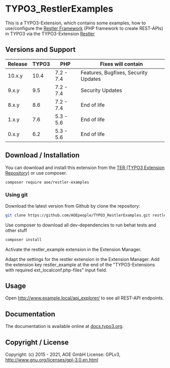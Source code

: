 # TYPO3_RestlerExamples
This is a TYPO3-Extension, which contains some examples, how to use/configure the [Restler Framework][LuracastRestler] (PHP framework to create REST-APIs)
in TYPO3 via the TYPO3-Extension [Restler][TYPO3_Restler]

## Versions and Support

| Release  | TYPO3 | PHP   | Fixes will contain
|---|---|---|---|
| 10.x.y | 10.4 | 7.2 - 7.4 | Features, Bugfixes, Security Updates
| 9.x.y  | 9.5  | 7.2 - 7.4 | Security Updates
| 8.x.y  | 8.6  | 7.2 - 7.4 | End of life
| 1.x.y  | 7.6  | 5.3 - 5.6 | End of life
| 0.x.y  | 6.2  | 5.3 - 5.6 | End of life

## Download / Installation

You can download and install this extension from the [TER (TYPO3 Extension Repository)][RestlerExamples_TER] or use composer.

```shell script
composer require aoe/restler-examples
```

### Using git

Download the latest version from Github by clone the repository:

```bash
git clone https://github.com/AOEpeople/TYPO3_RestlerExamples.git restler_examples
```

Use composer to download all dev-dependencies to run behat tests and other stuff
```bash
composer install
```

Activate the restler_example extension in the Extension Manager.

Adapt the settings for the restler extension in the Extension Manager.
Add the extension key restler_example at the end of the "TYPO3-Extensions with required ext_localconf.php-files" input field.

## Usage
Open http://www.example.local/api_explorer/ to see all REST-API endpoints.

## Documentation

The documentation is available online at [docs.typo3.org][RestlerExamples_Documentation].

## Copyright / License

Copyright: (c) 2015 - 2021, AOE GmbH
License: GPLv3, <http://www.gnu.org/licenses/gpl-3.0.en.html>

[LuracastRestler]: https://github.com/Luracast/Restler
[TYPO3_Restler]: https://github.com/AOEpeople/TYPO3_Restler
[RestlerExamples_TER]: https://extensions.typo3.org/extension/restler_examples
[RestlerExamples_Documentation]: https://docs.typo3.org/typo3cms/extensions/restler_examples/stable/